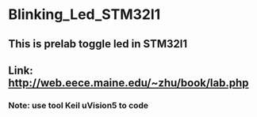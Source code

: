 # Blinking_Led_STM32l1
## This is prelab toggle led in STM32l1
## Link: http://web.eece.maine.edu/~zhu/book/lab.php
### Note: use tool Keil uVision5 to code